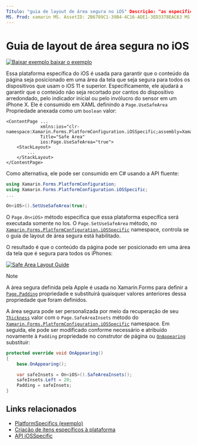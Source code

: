 ```yaml
---
Título: "guia de layout de área segura no iOS" Descrição: "as especificações de plataforma permitem consumir funcionalidade que só está disponível em uma plataforma específica, sem implementar renderizadores ou efeitos personalizados. Este artigo explica como consumir a plataforma do iOS específica que garante que o conteúdo da página seja posicionado em uma área da tela que seja segura para todos os dispositivos que usam o iOS 11 e superior. "
MS. Prod: xamarin MS. AssetID: 2B6789C1-39B4-4C16-ADE1-3ED3378EAC63 MS. Technology: xamarin-Forms autor: davidbritch MS. Author: dabritch MS. Date: 10/24/2018 no-loc: [ Xamarin.Forms , Xamarin.Essentials ]
---
```


# <a name="safe-area-layout-guide-on-ios"></a>Guia de layout de área segura no iOS

[![Baixar exemplo ](~/media/shared/download.png) baixar o exemplo](https://docs.microsoft.com/samples/xamarin/xamarin-forms-samples/userinterface-platformspecifics)

Essa plataforma específica do iOS é usada para garantir que o conteúdo da página seja posicionado em uma área da tela que seja segura para todos os dispositivos que usam o iOS 11 e superior. Especificamente, ele ajudará a garantir que o conteúdo não seja recortado por cantos do dispositivo arredondado, pelo indicador inicial ou pelo invólucro do sensor em um iPhone X. Ele é consumido em XAML definindo a `Page.UseSafeArea` Propriedade anexada como um `boolean` valor:

```xaml
<ContentPage ...
             xmlns:ios="clr-namespace:Xamarin.Forms.PlatformConfiguration.iOSSpecific;assembly=Xamarin.Forms.Core"
             Title="Safe Area"
             ios:Page.UseSafeArea="true">
    <StackLayout>
        ...
    </StackLayout>
</ContentPage>
```

Como alternativa, ele pode ser consumido em C# usando a API fluente:

```csharp
using Xamarin.Forms.PlatformConfiguration;
using Xamarin.Forms.PlatformConfiguration.iOSSpecific;
...

On<iOS>().SetUseSafeArea(true);
```

O `Page.On<iOS>` método especifica que essa plataforma específica será executada somente no Ios. O `Page.SetUseSafeArea` método, no [`Xamarin.Forms.PlatformConfiguration.iOSSpecific`](xref:Xamarin.Forms.PlatformConfiguration.iOSSpecific) namespace, controla se o guia de layout de área segura está habilitado.

O resultado é que o conteúdo da página pode ser posicionado em uma área da tela que é segura para todos os iPhones:

[![](page-safe-area-images/safe-area-layout.png "Safe Area Layout Guide")](page-safe-area-images/safe-area-layout-large.png#lightbox "Safe Area Layout Guide")

> [!NOTE]
> A área segura definida pela Apple é usada no Xamarin.Forms para definir a [`Page.Padding`](xref:Xamarin.Forms.Page.Padding) propriedade e substituirá quaisquer valores anteriores dessa propriedade que foram definidos.

A área segura pode ser personalizada por meio da recuperação de seu [`Thickness`](xref:Xamarin.Forms.Thickness) valor com o `Page.SafeAreaInsets` método do [`Xamarin.Forms.PlatformConfiguration.iOSSpecific`](xref:Xamarin.Forms.PlatformConfiguration.iOSSpecific) namespace. Em seguida, ele pode ser modificado conforme necessário e atribuído novamente à `Padding` propriedade no construtor de página ou [`OnAppearing`](xref:Xamarin.Forms.Page.OnAppearing) substituir:

```csharp
protected override void OnAppearing()
{
    base.OnAppearing();

    var safeInsets = On<iOS>().SafeAreaInsets();
    safeInsets.Left = 20;
    Padding = safeInsets;
}
```

## <a name="related-links"></a>Links relacionados

- [PlatformSpecifics (exemplo)](https://docs.microsoft.com/samples/xamarin/xamarin-forms-samples/userinterface-platformspecifics)
- [Criação de itens específicos à plataforma](~/xamarin-forms/platform/platform-specifics/index.md#creating-platform-specifics)
- [API iOSSpecific](xref:Xamarin.Forms.PlatformConfiguration.iOSSpecific)
